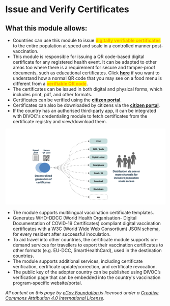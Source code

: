# Issue and Verify Certificates

## What this module allows:

* Countries can use this module to issue <mark style="color:orange;">**digitally verifiable certificates**</mark> to the entire population at speed and scale in a controlled manner post-vaccination.
* This module is responsible for issuing a QR code-based digital certificate for any registered health event. It can be adapted to other areas too where there is a requirement for secure and tamper-proof documents, such as educational certificates. Click [**here**](verifiable-qr-code.md) if you want to understand how a normal QR code that you may see on a food menu is different from a  <mark style="color:orange;">**verifiable QR code**</mark>.
* The certificates can be issued in both digital and physical forms, which includes print, pdf, and other formats.&#x20;
* Certificates can be verified using the [**citizen portal**](../citizen-portal.md#3.-for-certificate-verification). &#x20;
* Certificates can also be downloaded by citizens via the [**citizen portal**](../citizen-portal.md#2.-for-downloading-a-certificate).&#x20;
* If the country has an authorised third-party app, it can be integrated with DIVOC's credentialing module to fetch certificates from the certificate registry and view/download them.

![Once the certificate is issued, multi-channel distribution and print schemes should work to ensure users and countries have a choice.](<../../.gitbook/assets/Screenshot 2021-12-20 at 3.14.45 PM.png>)

* The module supports multilingual vaccination certificate templates.&#x20;
* Generates WHO-DDCC (World Health Organisation- Digital Documentation of COVID-19 Certificates) compliant digital vaccination certificates with a W3C (World Wide Web Consortium) JSON schema, for every resident after successful inoculation.&#x20;
* To aid travel into other countries, the certificate module supports on-demand services for travellers to export their vaccination certificates to other formats (e.g. EU-DCC, SmartHealthCard), used in the destination countries.&#x20;
* The module supports additional services, including certificate verification, certificate update/correction, and certificate revocation.&#x20;
* The public key of the adopter country can be published using DIVOC’s verification page that can be embedded into the country's vaccination program-specific website/portal.



_All content on this page by_ [_eGov Foundation_ ](https://egov.org.in)_is licensed under a_ [_Creative Commons Attribution 4.0 International License_](http://creativecommons.org/licenses/by/4.0/)_._
